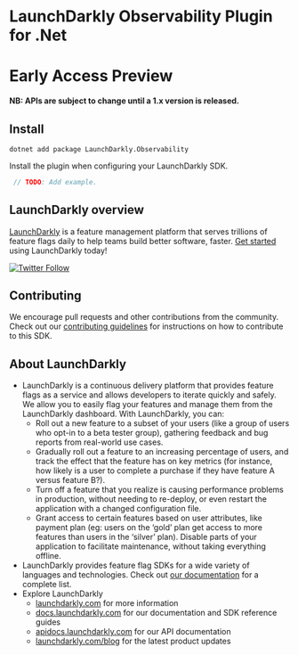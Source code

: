 LaunchDarkly Observability Plugin for .Net
===========================

[//]: # (These can be uncommented once the links are live.)
[//]: # ([![Actions Status][dotnetplugin-sdk-ci-badge]][dotnetplugin-sdk-ci])
[//]: # ([![Documentation]&#40;https://img.shields.io/static/v1?label=GitHub+Pages&message=API+reference&color=00add8&#41;][o11y-docs-link])
[//]: # ([![NuGet][dotnetplugin-nuget-badge]][dotnetplugin-nuget-link])

# Early Access Preview️

**NB: APIs are subject to change until a 1.x version is released.**

## Install

```shell
dotnet add package LaunchDarkly.Observability
```

Install the plugin when configuring your LaunchDarkly SDK.

```csharp
 // TODO: Add example.
```

LaunchDarkly overview
-------------------------
[LaunchDarkly](https://www.launchdarkly.com) is a feature management platform that serves trillions of feature flags daily to help teams build better software, faster. [Get started](https://docs.launchdarkly.com/home/getting-started) using LaunchDarkly today!

[![Twitter Follow](https://img.shields.io/twitter/follow/launchdarkly.svg?style=social&label=Follow&maxAge=2592000)](https://twitter.com/intent/follow?screen_name=launchdarkly)

## Contributing

We encourage pull requests and other contributions from the community. Check out our [contributing guidelines](CONTRIBUTING.md) for instructions on how to contribute to this SDK.

## About LaunchDarkly

* LaunchDarkly is a continuous delivery platform that provides feature flags as a service and allows developers to iterate quickly and safely. We allow you to easily flag your features and manage them from the LaunchDarkly dashboard.  With LaunchDarkly, you can:
    * Roll out a new feature to a subset of your users (like a group of users who opt-in to a beta tester group), gathering feedback and bug reports from real-world use cases.
    * Gradually roll out a feature to an increasing percentage of users, and track the effect that the feature has on key metrics (for instance, how likely is a user to complete a purchase if they have feature A versus feature B?).
    * Turn off a feature that you realize is causing performance problems in production, without needing to re-deploy, or even restart the application with a changed configuration file.
    * Grant access to certain features based on user attributes, like payment plan (eg: users on the ‘gold’ plan get access to more features than users in the ‘silver’ plan). Disable parts of your application to facilitate maintenance, without taking everything offline.
* LaunchDarkly provides feature flag SDKs for a wide variety of languages and technologies. Check out [our documentation](https://docs.launchdarkly.com/docs) for a complete list.
* Explore LaunchDarkly
    * [launchdarkly.com](https://www.launchdarkly.com/ "LaunchDarkly Main Website") for more information
    * [docs.launchdarkly.com](https://docs.launchdarkly.com/  "LaunchDarkly Documentation") for our documentation and SDK reference guides
    * [apidocs.launchdarkly.com](https://apidocs.launchdarkly.com/  "LaunchDarkly API Documentation") for our API documentation
    * [launchdarkly.com/blog](https://launchdarkly.com/blog/  "LaunchDarkly Blog Documentation") for the latest product updates

[dotnetplugin-sdk-ci-badge]: https://github.com/launchdarkly/observability-sdk/actions/workflows/dotnet-plugin.yml/badge.svg
[dotnetplugin-sdk-ci]: https://github.com/launchdarkly/observability-sdk/actions/workflows/dotnet-plugin.yml
[o11y-docs-link]: https://launchdarkly.github.io/observability-sdk/sdk/@launchdarkly/observability-dotnet/
[dotnetplugin-nuget-badge]: https://img.shields.io/nuget/v/LaunchDarkly.Observability.svg?style=flat-square
[dotnetplugin-nuget-link]: https://www.nuget.org/packages/LaunchDarkly.Observability/